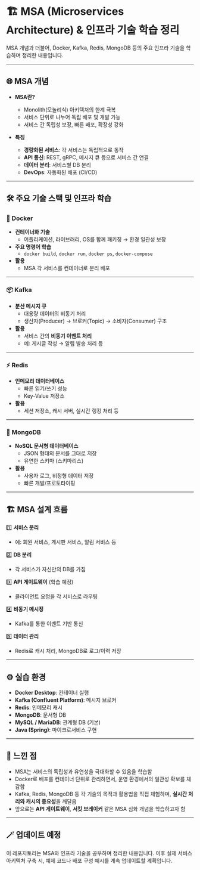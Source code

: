 # 🏗️ MSA (Microservices Architecture) & 인프라 기술 학습 정리

MSA 개념과 더불어, Docker, Kafka, Redis, MongoDB 등의 주요 인프라 기술을 학습하며 정리한 내용입니다.

---

## 🌐 MSA 개념

- **MSA란?**
  - Monolith(모놀리식) 아키텍처의 한계 극복
  - 서비스 단위로 나누어 독립 배포 및 개발 가능
  - 서비스 간 독립성 보장, 빠른 배포, 확장성 강화

- **특징**
  - **경량화된 서비스**: 각 서비스는 독립적으로 동작
  - **API 통신**: REST, gRPC, 메시지 큐 등으로 서비스 간 연결
  - **데이터 분리**: 서비스별 DB 분리
  - **DevOps**: 자동화된 배포 (CI/CD)

---

## 🛠️ 주요 기술 스택 및 인프라 학습

### 🐳 Docker
- **컨테이너화 기술**
  - 어플리케이션, 라이브러리, OS를 함께 패키징 → 환경 일관성 보장
- **주요 명령어 학습**
  - `docker build`, `docker run`, `docker ps`, `docker-compose`
- **활용**
  - MSA 각 서비스를 컨테이너로 분리 배포

---

### 📦 Kafka
- **분산 메시지 큐**
  - 대용량 데이터의 비동기 처리
  - 생산자(Producer) → 브로커(Topic) → 소비자(Consumer) 구조
- **활용**
  - 서비스 간의 **비동기 이벤트 처리**
  - 예: 게시글 작성 → 알림 발송 처리 등

---

### ⚡ Redis
- **인메모리 데이터베이스**
  - 빠른 읽기/쓰기 성능
  - Key-Value 저장소
- **활용**
  - 세션 저장소, 캐시 서버, 실시간 랭킹 처리 등

---

### 🍃 MongoDB
- **NoSQL 문서형 데이터베이스**
  - JSON 형태의 문서를 그대로 저장
  - 유연한 스키마 (스키마리스)
- **활용**
  - 사용자 로그, 비정형 데이터 저장
  - 빠른 개발/프로토타이핑

---

## 🏗️ MSA 설계 흐름

1️⃣ **서비스 분리**
   - 예: 회원 서비스, 게시판 서비스, 알림 서비스 등

2️⃣ **DB 분리**
   - 각 서비스가 자신만의 DB를 가짐

3️⃣ **API 게이트웨이** (학습 예정)
   - 클라이언트 요청을 각 서비스로 라우팅

4️⃣ **비동기 메시징**
   - Kafka를 통한 이벤트 기반 통신

5️⃣ **데이터 관리**
   - Redis로 캐시 처리, MongoDB로 로그/이력 저장

---

## ⚙️ 실습 환경

- **Docker Desktop**: 컨테이너 실행
- **Kafka (Confluent Platform)**: 메시지 브로커
- **Redis**: 인메모리 캐시
- **MongoDB**: 문서형 DB
- **MySQL / MariaDB**: 관계형 DB (기본)
- **Java (Spring)**: 마이크로서비스 구현

---

## 🚀 느낀 점

- MSA는 서비스의 독립성과 유연성을 극대화할 수 있음을 학습함
- Docker로 배포를 컨테이너 단위로 관리하면서, 운영 환경에서의 일관성 확보를 체감함
- Kafka, Redis, MongoDB 등 각 기술의 목적과 활용법을 직접 체험하며, **실시간 처리와 캐시의 중요성**을 깨달음
- 앞으로는 **API 게이트웨이**, **서킷 브레이커** 같은 MSA 심화 개념을 학습하고자 함

---

## 🪄 업데이트 예정

이 레포지토리는 MSA와 인프라 기술을 공부하며 정리한 내용입니다. 이후 실제 서비스 아키텍처 구축 시, 예제 코드나 배포 구성 예시를 계속 업데이트할 계획입니다.
